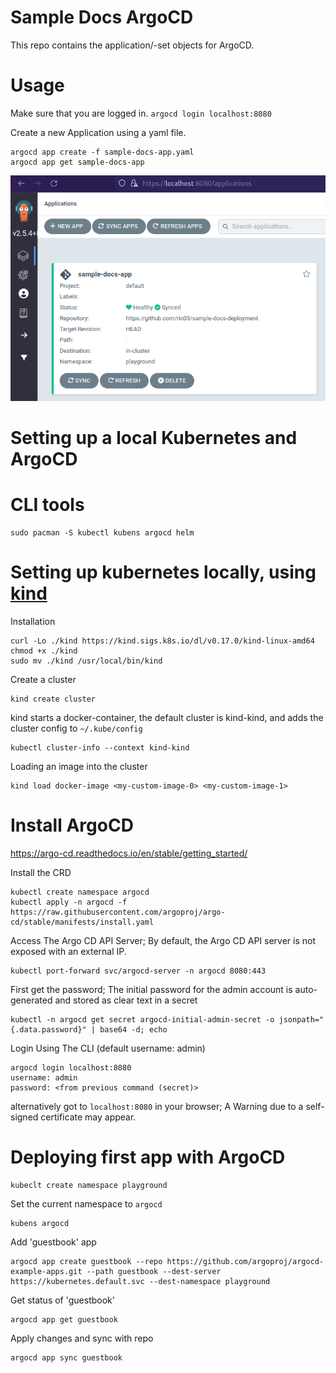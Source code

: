 # Sample Docs ArgoCD

This repo contains the application/-set objects for ArgoCD.

# Usage

Make sure that you are logged in. `argocd login localhost:8080`

Create a new Application using a yaml file.

```shell
argocd app create -f sample-docs-app.yaml
argocd app get sample-docs-app
```

![](docs/screenshot-argocd-ui-sample-docs-app.png "Screenshot ArgoCD UI of sample-docs-app")

# Setting up a local Kubernetes and ArgoCD

# CLI tools

```
sudo pacman -S kubectl kubens argocd helm
```

# Setting up kubernetes locally, using [kind](https://kind.sigs.k8s.io/)

Installation

```shell
curl -Lo ./kind https://kind.sigs.k8s.io/dl/v0.17.0/kind-linux-amd64
chmod +x ./kind
sudo mv ./kind /usr/local/bin/kind
```

Create a cluster

```
kind create cluster
```

kind starts a docker-container, the default cluster is kind-kind, and adds the cluster config to `~/.kube/config`

```
kubectl cluster-info --context kind-kind
```

Loading an image into the cluster

```
kind load docker-image <my-custom-image-0> <my-custom-image-1>
```

# Install ArgoCD

https://argo-cd.readthedocs.io/en/stable/getting_started/

Install the CRD

```
kubectl create namespace argocd
kubectl apply -n argocd -f https://raw.githubusercontent.com/argoproj/argo-cd/stable/manifests/install.yaml
```

Access The Argo CD API Server; By default, the Argo CD API server is not exposed with an external IP.

```
kubectl port-forward svc/argocd-server -n argocd 8080:443
```

First get the password; The initial password for the admin account is auto-generated and stored as clear text in a
secret

```
kubectl -n argocd get secret argocd-initial-admin-secret -o jsonpath="{.data.password}" | base64 -d; echo
```

Login Using The CLI (default username: admin)

```
argocd login localhost:8080
username: admin
password: <from previous command (secret)>
```

alternatively got to `localhost:8080` in your browser; A Warning due to a self-signed certificate may appear.

# Deploying first app with ArgoCD

```
kubeclt create namespace playground
```

Set the current namespace to `argocd`

```
kubens argocd
```

Add 'guestbook' app

```
argocd app create guestbook --repo https://github.com/argoproj/argocd-example-apps.git --path guestbook --dest-server https://kubernetes.default.svc --dest-namespace playground
```

Get status of 'guestbook'

```
argocd app get guestbook
```

Apply changes and sync with repo

```
argocd app sync guestbook
```
